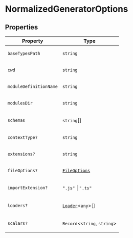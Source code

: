 # NormalizedGeneratorOptions

## Properties

<table>
<thead>
<tr>
<th>Property</th>
<th>Type</th>
</tr>
</thead>
<tbody>
<tr>
<td>

<a id="basetypespath"></a> `baseTypesPath`

</td>
<td>

`string`

</td>
</tr>
<tr>
<td>

<a id="cwd"></a> `cwd`

</td>
<td>

`string`

</td>
</tr>
<tr>
<td>

<a id="moduledefinitionname"></a> `moduleDefinitionName`

</td>
<td>

`string`

</td>
</tr>
<tr>
<td>

<a id="modulesdir"></a> `modulesDir`

</td>
<td>

`string`

</td>
</tr>
<tr>
<td>

<a id="schemas"></a> `schemas`

</td>
<td>

`string`[]

</td>
</tr>
<tr>
<td>

<a id="contexttype"></a> `contextType?`

</td>
<td>

`string`

</td>
</tr>
<tr>
<td>

<a id="extensions"></a> `extensions?`

</td>
<td>

`string`

</td>
</tr>
<tr>
<td>

<a id="fileoptions"></a> `fileOptions?`

</td>
<td>

[`FileOptions`](FileOptions.md)

</td>
</tr>
<tr>
<td>

<a id="importextension"></a> `importExtension?`

</td>
<td>

`".js"` \| `".ts"`

</td>
</tr>
<tr>
<td>

<a id="loaders"></a> `loaders?`

</td>
<td>

[`Loader`](Loader.md)\<`any`\>[]

</td>
</tr>
<tr>
<td>

<a id="scalars"></a> `scalars?`

</td>
<td>

`Record`\<`string`, `string`\>

</td>
</tr>
</tbody>
</table>
